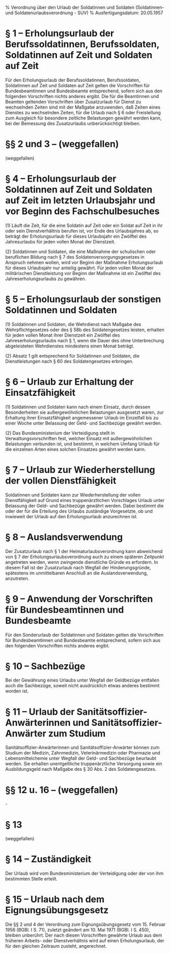 % Verordnung über den Urlaub der Soldatinnen und Soldaten  (Soldatinnen- und Soldatenurlaubsverordnung - SUV)
% Ausfertigungsdatum: 20.05.1957
 
# § 1 – Erholungsurlaub der Berufssoldatinnen, Berufssoldaten, Soldatinnen auf Zeit und Soldaten auf Zeit

Für den Erholungsurlaub der Berufssoldatinnen, Berufssoldaten, Soldatinnen auf Zeit und Soldaten auf Zeit gelten die Vorschriften für Bundesbeamtinnen und Bundesbeamte entsprechend, sofern sich aus den folgenden Vorschriften nichts anderes ergibt. Die für die Beamtinnen und Beamten geltenden Vorschriften über Zusatzurlaub für Dienst zu wechselnden Zeiten sind mit der Maßgabe anzuwenden, daß Zeiten eines Dienstes zu wechselnden Zeiten, für die Urlaub nach § 6 oder Freistellung zum Ausgleich für besondere zeitliche Belastungen gewährt werden kann, bei der Bemessung des Zusatzurlaubs unberücksichtigt bleiben.

# §§ 2 und 3 – (weggefallen)

(weggefallen)

# § 4 – Erholungsurlaub der Soldatinnen auf Zeit und Soldaten auf Zeit im letzten Urlaubsjahr und vor Beginn des Fachschulbesuches

(1) Läuft die Zeit, für die eine Soldatin auf Zeit oder ein Soldat auf Zeit in ihr oder sein Dienstverhältnis berufen ist, vor Ende des Urlaubsjahres ab, so beträgt der Erholungsurlaub für dieses Urlaubsjahr ein Zwölftel des Jahresurlaubs für jeden vollen Monat der Dienstzeit.

(2) Soldatinnen und Soldaten, die eine Maßnahme der schulischen oder beruflichen Bildung nach § 7 des Soldatenversorgungsgesetzes in Anspruch nehmen wollen, wird vor Beginn der Maßnahme Erholungsurlaub für dieses Urlaubsjahr nur anteilig gewährt. Für jeden vollen Monat der militärischen Dienstleistung vor Beginn der Maßnahme ist ein Zwölftel des Jahreserholungsurlaubs zu gewähren.

# § 5 – Erholungsurlaub der sonstigen Soldatinnen und Soldaten

(1) Soldatinnen und Soldaten, die Wehrdienst nach Maßgabe des Wehrpflichtgesetzes oder des § 58b des Soldatengesetzes leisten, erhalten für jeden vollen Monat ihrer Dienstzeit ein Zwölftel des Jahreserholungsurlaubs nach § 1, wenn die Dauer des ohne Unterbrechung abgeleisteten Wehrdienstes mindestens einen Monat beträgt.

(2) Absatz 1 gilt entsprechend für Soldatinnen und Soldaten, die Dienstleistungen nach § 60 des Soldatengesetzes erbringen.

# § 6 – Urlaub zur Erhaltung der Einsatzfähigkeit

(1) Soldatinnen und Soldaten kann nach einem Einsatz, durch dessen Besonderheiten sie außergewöhnlichen Belastungen ausgesetzt waren, zur Erhaltung ihrer Einsatzfähigkeit angemessener Urlaub im Einzelfall bis zu einer Woche unter Belassung der Geld- und Sachbezüge gewährt werden.

(2) Das Bundesministerium der Verteidigung stellt in Verwaltungsvorschriften fest, welcher Einsatz mit außergewöhnlichen Belastungen verbunden ist, und bestimmt, in welchem Umfang Urlaub für die einzelnen Arten eines solchen Einsatzes gewährt werden kann.

# § 7 – Urlaub zur Wiederherstellung der vollen Dienstfähigkeit

Soldatinnen und Soldaten kann zur Wiederherstellung der vollen Dienstfähigkeit auf Grund eines truppenärztlichen Vorschlages Urlaub unter Belassung der Geld- und Sachbezüge gewährt werden. Dabei bestimmt die oder der für die Erteilung des Urlaubs zuständige Vorgesetzte, ob und inwieweit der Urlaub auf den Erholungsurlaub anzurechnen ist.

# § 8 – Auslandsverwendung

Der Zusatzurlaub nach § 1 der Heimaturlaubsverordnung kann abweichend von § 7 der Erholungsurlaubsverordnung auch zu einem späteren Zeitpunkt angetreten werden, wenn zwingende dienstliche Gründe es erfordern. In diesem Fall ist der Zusatzurlaub nach Wegfall der Hinderungsgründe, spätestens im unmittelbaren Anschluß an die Auslandsverwendung, anzutreten.

# § 9 – Anwendung der Vorschriften für Bundesbeamtinnen und Bundesbeamte

Für den Sonderurlaub der Soldatinnen und Soldaten gelten die Vorschriften für Bundesbeamtinnen und Bundesbeamte entsprechend, sofern sich aus den folgenden Vorschriften nichts anderes ergibt.

# § 10 – Sachbezüge

Bei der Gewährung eines Urlaubs unter Wegfall der Geldbezüge entfallen auch die Sachbezüge, soweit nicht ausdrücklich etwas anderes bestimmt worden ist.

# § 11 – Urlaub der Sanitätsoffizier-Anwärterinnen und Sanitätsoffizier-Anwärter zum Studium

Sanitätsoffizier-Anwärterinnen und Sanitätsoffizier-Anwärter können zum Studium der Medizin, Zahnmedizin, Veterinärmedizin oder Pharmazie und Lebensmittelchemie unter Wegfall der Geld- und Sachbezüge beurlaubt werden. Sie erhalten unentgeltliche truppenärztliche Versorgung sowie ein Ausbildungsgeld nach Maßgabe des § 30 Abs. 2 des Soldatengesetzes.

# §§ 12 u. 16 – (weggefallen)

\-

# § 13

(weggefallen)

# § 14 – Zuständigkeit

Der Urlaub wird vom Bundesministerium der Verteidigung oder der von ihm bestimmten Stelle erteilt.

# § 15 – Urlaub nach dem Eignungsübungsgesetz

Die §§ 2 und 4 der Verordnung zum Eignungsübungsgesetz vom 15. Februar 1956 (BGBl. I S. 71), zuletzt geändert am 10. Mai 1971 (BGBl. I S. 450), bleiben unberührt. Der nach diesen Vorschriften gewährte Urlaub aus dem früheren Arbeits- oder Dienstverhältnis wird auf einen Erholungsurlaub, der für den gleichen Zeitraum zusteht, angerechnet.
